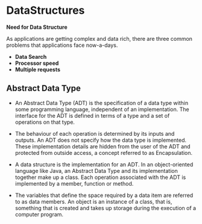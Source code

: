 # DataStructures
  
**Need for Data Structure**
 
As applications are getting complex and data rich, there are three common problems that applications face now-a-days.

* **Data Search**
* **Processor speed** 
* **Multiple requests**

## Abstract Data Type
- An Abstract Data Type (ADT) is the specification of a data type within some programming language, independent of an implementation. The interface for the ADT is defined in terms of a type and a set of operations on that type. 
- The behaviour of each operation is determined by its inputs and outputs. An ADT does not specify how the data type is implemented. These implementation details are hidden from the user of the ADT and protected from outside access, a concept referred to as Encapsulation.

- A data structure is the implementation for an ADT. In an object-oriented language like Java, an Abstract Data Type and its implementation together make up a class. Each operation associated with the ADT is implemented by a member, function or method.
- The variables that define the space required by a data item are referred to as data members. An object is an instance of a class, that is, something that is created and takes up storage during the execution of a computer program.



